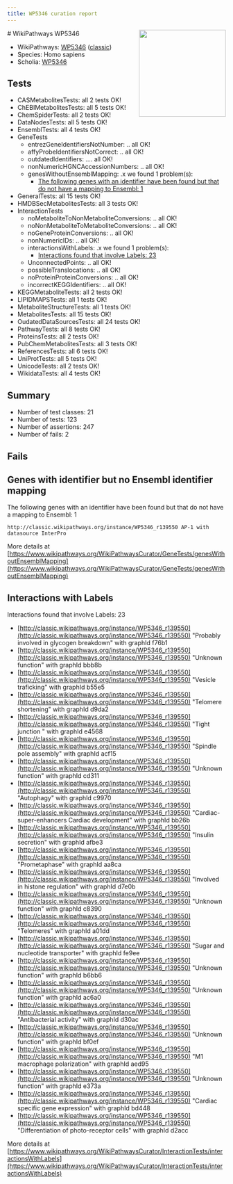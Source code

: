 ```yaml
---
title: WP5346 curation report
---
```


<img style="float: right; width: 200px" src="https://upload.wikimedia.org/wikipedia/commons/thumb/8/83/Wplogo_with_text_500.png/640px-Wplogo_with_text_500.png" />
# WikiPathways WP5346

* WikiPathways: [WP5346](https://wikipathways.org/pathways/WP5346) ([classic](https://classic.wikipathways.org/instance/WP5346))
* Species: Homo sapiens
* Scholia: [WP5346](https://scholia.toolforge.org/wikipathways/WP5346)
## Tests
* CASMetabolitesTests: all 2 tests OK!
* ChEBIMetabolitesTests: all 5 tests OK!
* ChemSpiderTests: all 2 tests OK!
* DataNodesTests: all 5 tests OK!
* EnsemblTests: all 4 tests OK!
* GeneTests
    * entrezGeneIdentifiersNotNumber: .. all OK!
    * affyProbeIdentifiersNotCorrect: .. all OK!
    * outdatedIdentifiers: .... all OK!
    * nonNumericHGNCAccessionNumbers: .. all OK!
    * genesWithoutEnsemblMapping: .x we found 1 problem(s):
        * [The following genes with an identifier have been found but that do not have a mapping to Ensembl: 1](#40286d83)
* GeneralTests: all 15 tests OK!
* HMDBSecMetabolitesTests: all 3 tests OK!
* InteractionTests
    * noMetaboliteToNonMetaboliteConversions: .. all OK!
    * noNonMetaboliteToMetaboliteConversions: .. all OK!
    * noGeneProteinConversions: .. all OK!
    * nonNumericIDs: .. all OK!
    * interactionsWithLabels: .x we found 1 problem(s):
        * [Interactions found that involve Labels: 23](#fe97a8da)
    * UnconnectedPoints: .. all OK!
    * possibleTranslocations: .. all OK!
    * noProteinProteinConversions: .. all OK!
    * incorrectKEGGIdentifiers: .. all OK!
* KEGGMetaboliteTests: all 2 tests OK!
* LIPIDMAPSTests: all 1 tests OK!
* MetaboliteStructureTests: all 1 tests OK!
* MetabolitesTests: all 15 tests OK!
* OudatedDataSourcesTests: all 24 tests OK!
* PathwayTests: all 8 tests OK!
* ProteinsTests: all 2 tests OK!
* PubChemMetabolitesTests: all 3 tests OK!
* ReferencesTests: all 6 tests OK!
* UniProtTests: all 5 tests OK!
* UnicodeTests: all 2 tests OK!
* WikidataTests: all 4 tests OK!


## Summary

* Number of test classes: 21
* Number of tests: 123
* Number of assertions: 247
* Number of fails: 2

## Fails

<a name="40286d83" />

## Genes with identifier but no Ensembl identifier mapping

The following genes with an identifier have been found but that do not have a mapping to Ensembl: 1
```
http://classic.wikipathways.org/instance/WP5346_r139550 AP-1 with datasource InterPro
```

More details at [https://www.wikipathways.org/WikiPathwaysCurator/GeneTests/genesWithoutEnsemblMapping](https://www.wikipathways.org/WikiPathwaysCurator/GeneTests/genesWithoutEnsemblMapping)

<a name="fe97a8da" />

## Interactions with Labels

Interactions found that involve Labels: 23

* [http://classic.wikipathways.org/instance/WP5346_r139550](http://classic.wikipathways.org/instance/WP5346_r139550) "Probably involved in
glycogen breakdown" with graphId f76b1
* [http://classic.wikipathways.org/instance/WP5346_r139550](http://classic.wikipathways.org/instance/WP5346_r139550) "Unknown function" with graphId bbb8b
* [http://classic.wikipathways.org/instance/WP5346_r139550](http://classic.wikipathways.org/instance/WP5346_r139550) "Vesicle traficking" with graphId b55e5
* [http://classic.wikipathways.org/instance/WP5346_r139550](http://classic.wikipathways.org/instance/WP5346_r139550) "Telomere shortening" with graphId d9da2
* [http://classic.wikipathways.org/instance/WP5346_r139550](http://classic.wikipathways.org/instance/WP5346_r139550) "Tight junction
" with graphId e4568
* [http://classic.wikipathways.org/instance/WP5346_r139550](http://classic.wikipathways.org/instance/WP5346_r139550) "Spindle pole assembly" with graphId acf15
* [http://classic.wikipathways.org/instance/WP5346_r139550](http://classic.wikipathways.org/instance/WP5346_r139550) "Unknown function" with graphId cd311
* [http://classic.wikipathways.org/instance/WP5346_r139550](http://classic.wikipathways.org/instance/WP5346_r139550) "Autophagy" with graphId c9970
* [http://classic.wikipathways.org/instance/WP5346_r139550](http://classic.wikipathways.org/instance/WP5346_r139550) "Cardiac-super-enhancers
Cardiac development" with graphId bb26b
* [http://classic.wikipathways.org/instance/WP5346_r139550](http://classic.wikipathways.org/instance/WP5346_r139550) "Insulin secretion" with graphId afbe3
* [http://classic.wikipathways.org/instance/WP5346_r139550](http://classic.wikipathways.org/instance/WP5346_r139550) "Prometaphase" with graphId aa8ca
* [http://classic.wikipathways.org/instance/WP5346_r139550](http://classic.wikipathways.org/instance/WP5346_r139550) "Involved in 
histone regulation" with graphId d7e0b
* [http://classic.wikipathways.org/instance/WP5346_r139550](http://classic.wikipathways.org/instance/WP5346_r139550) "Unknown function" with graphId c8390
* [http://classic.wikipathways.org/instance/WP5346_r139550](http://classic.wikipathways.org/instance/WP5346_r139550) "Telomeres" with graphId a01dd
* [http://classic.wikipathways.org/instance/WP5346_r139550](http://classic.wikipathways.org/instance/WP5346_r139550) "Sugar and nucleotide
transporter" with graphId fe9ee
* [http://classic.wikipathways.org/instance/WP5346_r139550](http://classic.wikipathways.org/instance/WP5346_r139550) "Unknown function" with graphId b6bb6
* [http://classic.wikipathways.org/instance/WP5346_r139550](http://classic.wikipathways.org/instance/WP5346_r139550) "Unknown function" with graphId ac6a0
* [http://classic.wikipathways.org/instance/WP5346_r139550](http://classic.wikipathways.org/instance/WP5346_r139550) "Antibacterial activity" with graphId d30ac
* [http://classic.wikipathways.org/instance/WP5346_r139550](http://classic.wikipathways.org/instance/WP5346_r139550) "Unknown function" with graphId bf0ef
* [http://classic.wikipathways.org/instance/WP5346_r139550](http://classic.wikipathways.org/instance/WP5346_r139550) "M1 macrophage polarization" with graphId aed95
* [http://classic.wikipathways.org/instance/WP5346_r139550](http://classic.wikipathways.org/instance/WP5346_r139550) "Unknown function" with graphId e373a
* [http://classic.wikipathways.org/instance/WP5346_r139550](http://classic.wikipathways.org/instance/WP5346_r139550) "Cardiac specific 
gene expression" with graphId bd448
* [http://classic.wikipathways.org/instance/WP5346_r139550](http://classic.wikipathways.org/instance/WP5346_r139550) "Differentiation of 
photo-receptor cells" with graphId d2acc


More details at [https://www.wikipathways.org/WikiPathwaysCurator/InteractionTests/interactionsWithLabels](https://www.wikipathways.org/WikiPathwaysCurator/InteractionTests/interactionsWithLabels)

